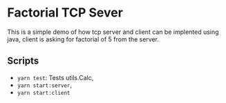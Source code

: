# Factorial TCP Sever

This is a simple demo of how tcp server and client can be implented using java, client is asking for factorial of 5 from the server.

## Scripts

- `yarn test`: Tests utils.Calc,
- `yarn start:server`,
- `yarn start:client`
